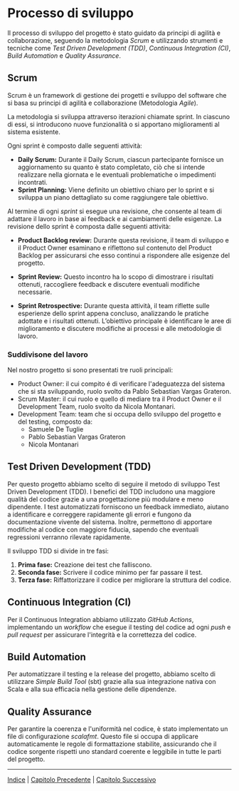 # Processo di sviluppo

Il processo di sviluppo del progetto è stato guidato da principi di agilità e collaborazione, seguendo la metodologia _Scrum_ e 
utilizzando strumenti e tecniche come _Test Driven Development (TDD)_, _Continuous Integration (CI)_, _Build Automation_ e _Quality Assurance_.

## Scrum

Scrum è un framework di gestione dei progetti e sviluppo del software che si basa su principi di agilità e collaborazione (Metodologia _Agile_). 

La metodologia si sviluppa attraverso iterazioni chiamate sprint. In ciascuno di essi, si introducono nuove funzionalità o si apportano miglioramenti al sistema esistente.

Ogni sprint è composto dalle seguenti attività:

- **Daily Scrum:** Durante il Daily Scrum, ciascun partecipante fornisce un aggiornamento su quanto è stato completato, ciò che si intende realizzare nella giornata e le eventuali problematiche o impedimenti incontrati.
- **Sprint Planning:** Viene definito un obiettivo chiaro per lo sprint e si sviluppa un piano dettagliato su come raggiungere tale obiettivo.

Al termine di ogni _sprint_ si esegue una revisione, che consente al team di adattare il lavoro in base ai feedback e ai cambiamenti delle esigenze. La revisione dello sprint è composta dalle seguenti attività:

- **Product Backlog review:** Durante questa revisione, il team di sviluppo e il Product Owner esaminano e riflettono sul contenuto del Product Backlog per assicurarsi che esso continui a rispondere alle esigenze del progetto.

- **Sprint Review:** Questo incontro ha lo scopo di dimostrare i risultati ottenuti, raccogliere feedback e discutere eventuali modifiche necessarie.

- **Sprint Retrospective:** Durante questa attività, il team riflette sulle esperienze dello sprint appena concluso, analizzando le pratiche adottate e i risultati ottenuti. L’obiettivo principale è identificare le aree di miglioramento e discutere modifiche ai processi e alle metodologie di lavoro.

### Suddivisone del lavoro

Nel nostro progetto si sono presentati tre ruoli principali:

- Product Owner: il cui compito é di verificare l'adeguatezza del sistema che si sta sviluppando, ruolo svolto da Pablo Sebastian Vargas Grateron.
- Scrum Master: il cui ruolo e quello di mediare tra il Product Owner e il Development Team, ruolo svolto da Nicola Montanari.
- Development Team: team che si occupa dello sviluppo del progetto e del testing, composto da:
  - Samuele De Tuglie
  - Pablo Sebastian Vargas Grateron
  - Nicola Montanari

## Test Driven Development (TDD)

Per questo progetto abbiamo scelto di seguire il metodo di sviluppo Test Driven Development (TDD). I benefici del TDD includono una maggiore qualità del codice grazie a una progettazione più modulare e meno dipendente. I test automatizzati forniscono un feedback immediato, aiutano a identificare e correggere rapidamente gli errori e fungono da documentazione vivente del sistema. Inoltre, permettono di apportare modifiche al codice con maggiore fiducia, sapendo che eventuali regressioni verranno rilevate rapidamente.

Il sviluppo TDD si divide in tre fasi:

1. **Prima fase:** Creazione dei test che falliscono.
2. **Seconda fase:** Scrivere il codice minimo per far passare il test.
3. **Terza fase:** Riffattorizzare il codice per migliorare la struttura del codice.

## Continuous Integration (CI)

Per il Continuous Integration abbiamo utilizzato _GitHub Actions_, implementando un _workflow_ che esegue il testing del codice ad ogni _push_ e _pull request_ per assicurare l'integrità e la correttezza del codice.

## Build Automation

Per automatizzare il testing e la release del progetto, abbiamo scelto di utilizzare _Simple Build Tool_ (sbt) grazie alla sua integrazione nativa con Scala e alla sua efficacia nella gestione delle dipendenze.

## Quality Assurance

Per garantire la coerenza e l'uniformità nel codice, è stato implementato un file di configurazione _scalafmt_. Questo file si occupa di applicare automaticamente le regole di formattazione stabilite, assicurando che il codice sorgente rispetti uno standard coerente e leggibile in tutte le parti del progetto.

---

[Indice](../index.md) | [Capitolo Precedente](./0-Introduzione.md) | [Capitolo Successivo](./2-Requisiti.md)